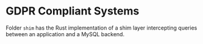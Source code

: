 # GDPR Compliant Systems

Folder `shim` has the Rust implementation of a shim layer intercepting queries between an application and a MySQL backend.

